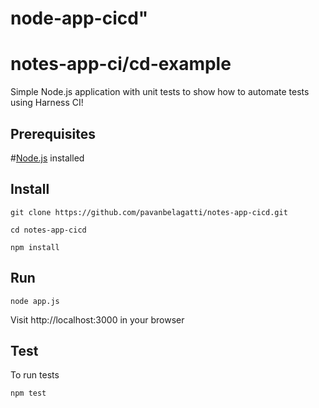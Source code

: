 # node-app-cicd" 
# notes-app-ci/cd-example
Simple Node.js application with unit tests to show how to automate tests using Harness CI!

## Prerequisites
#[Node.js](https://nodejs.org/en/download/) installed 

## Install
```
git clone https://github.com/pavanbelagatti/notes-app-cicd.git 
```
```
cd notes-app-cicd
```
```
npm install
```

## Run
```
node app.js
```
Visit http://localhost:3000 in your browser

## Test
To run tests
```
npm test
```
